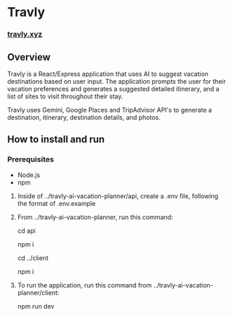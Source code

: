 # Travly

### [travly.xyz](https://www.travly.xyz)

## Overview

Travly is a React/Express application that uses AI to suggest vacation destinations based on user input. The application prompts the user for their vacation preferences and generates a suggested detailed itinerary, and a list of sites to visit throughout their stay. 

Travly uses Gemini, Google Places and TripAdvisor API's to generate a destination, itinerary, destination details, and photos.

## How to install and run

### Prerequisites
- Node.js
- npm

1. Inside of ../travly-ai-vacation-planner/api, create a .env file, following the format of .env.example
2. From ../travly-ai-vacation-planner, run this command:
   
    cd api

   
    npm i


    cd ../client

   
    npm i
   
4. To run the application, run this command from ../travly-ai-vacation-planner/client:
   
    npm run dev

